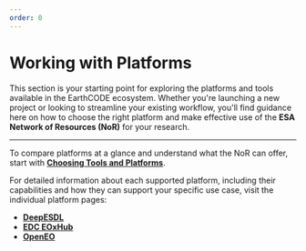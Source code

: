 ```yaml
---
order: 0
---
```

# Working with Platforms

This section is your starting point for exploring the platforms and tools available in the EarthCODE ecosystem. Whether you're launching a new project or looking to streamline your existing workflow, you'll find guidance here on how to choose the right platform and make effective use of the **ESA Network of Resources (NoR)** for your research.

---

To compare platforms at a glance and understand what the NoR can offer, start with [**Choosing Tools and Platforms**](./Choosing%20Tools%20and%20Platforms.md).

For detailed information about each supported platform, including their capabilities and how they can support your specific use case, visit the individual platform pages:
- [**DeepESDL**](DeepESDL.md)
- [**EDC EOxHub**](EOxHub_Pangeo.md)
- [**OpenEO**](./OpenEO.md)